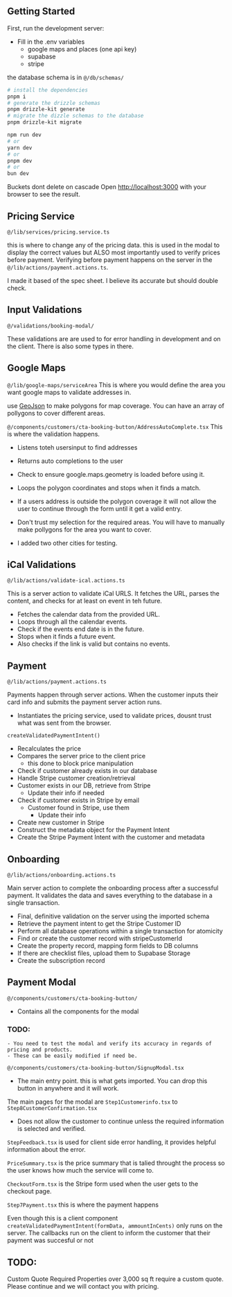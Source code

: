 

## Getting Started

First, run the development server:

- Fill in the .env variables
  - google maps and places (one api key)
  - supabase
  - stripe

the database schema is in `@/db/schemas/`

```bash
# install the dependencies
pnpm i
# generate the drizzle schemas
pnpm drizzle-kit generate
# migrate the dizzle schemas to the database
pnpm drizzle-kit migrate

npm run dev
# or
yarn dev
# or
pnpm dev
# or
bun dev
```
Buckets dont delete on cascade
Open [http://localhost:3000](http://localhost:3000) with your browser to see the result.

## Pricing Service
`@/lib/services/pricing.service.ts`

this is where to change any of the pricing data.
this is used in the modal to display the correct values but ALSO most importantly used to verify prices before payment. Verifying before payment happens on the server in the `@/lib/actions/payment.actions.ts`.

I made it based of the spec sheet. I believe its accurate but should double check.

## Input Validations
`@/validations/booking-modal/`

These validations are are used to for error handling in development and on the client. There is also some types in there.

## Google Maps
`@/lib/google-maps/serviceArea`
This is where you would define the area you want google maps to validate addresses in.

use [GeoJson](http://geojson.io/) to make polygons for map coverage. You can have an array of pollygons to cover different areas.

`@/components/customers/cta-booking-button/AddressAutoComplete.tsx`
This is where the validation happens.

  - Listens toteh usersinput to find addresses
  - Returns auto completions to the user
  - Check to ensure google.maps.geometry is loaded before using it.
  - Loops the polygon coordinates and stops when it finds a match.
  - If a users address is outside the polygon coverage
    it will not allow the user to continue through the form until it get a valid entry.
  

  - Don't trust my selection for the required areas. You will have to manually make pollygons for the area you want to cover.
  - I added two other cities for testing.

## iCal Validations
`@/lib/actions/validate-ical.actions.ts`

  This is a server action to validate iCal URLS.
  It fetches the URL, parses the content, and checks for at least on event in teh future.

  - Fetches the calendar data from the provided URL.
  - Loops through all the calendar events.
  - Check if the events end date is in the future.
  - Stops when it finds a future event.
  - Also checks if the link is valid but contains no events.

## Payment
`@/lib/actions/payment.actions.ts`

Payments happen through server actions. When the customer inputs their card info and submits the payment server action runs.

  - Instantiates the pricing service, used to validate prices, dousnt trust what was sent from the browser.
  
  `createValidatedPaymentIntent()`
  - Recalculates the price
  - Compares the server price to the client price
    - this done to block price manipulation
  - Check if customer already exists in our database
  - Handle Stripe customer creation/retrieval
  - Customer exists in our DB, retrieve from Stripe
    - Update their info if needed
  - Check if customer exists in Stripe by email
    - Customer found in Stripe, use them
      - Update their info
  - Create new customer in Stripe
  - Construct the metadata object for the Payment Intent
  - Create the Stripe Payment Intent with the customer and metadata

## Onboarding
`@/lib/actions/onboarding.actions.ts`

 Main server action to complete the onboarding process after a successful payment.
 It validates the data and saves everything to the database in a single transaction.

  - Final, definitive validation on the server using the imported schema
  - Retrieve the payment intent to get the Stripe Customer ID
  - Perform all database operations within a single transaction for atomicity
  - Find or create the customer record with stripeCustomerId
  - Create the property record, mapping form fields to DB columns
  - If there are checklist files, upload them to Supabase Storage
  - Create the subscription record

## Payment Modal
`@/components/customers/cta-booking-button/`
  - Contains all the components for the modal
  
  ### TODO:
    - You need to test the modal and verify its accuracy in regards of pricing and products.
    - These can be easily modified if need be.

`@/components/customers/cta-booking-button/SignupModal.tsx`
  - The main entry point. this is what gets imported.
You can drop this button in anywhere and it will work.

The main pages for the modal are `Step1Customerinfo.tsx` to `Step8CustomerConfirmation.tsx`

  - Does not allow the customer to continue unless the required information is selected and verified.

`StepFeedback.tsx` is used for client side error handling, it provides helpful information about the error.

`PriceSummary.tsx` is the price summary that is talied throught the process so the user knows how much the service will come to.

`CheckoutForm.tsx` is the Stripe form used when the user gets to the checkout page.

`Step7Payment.tsx` this is where the payment happens

Even though this is a client component `createValidatedPaymentIntent(formData, ammountInCents)`
only runs on the server. The callbacks run on the client to inform the customer that their payment was succesful or not


## TODO: 
Custom Quote Required
Properties over 3,000 sq ft require a custom quote. Please continue and we will contact you with pricing.